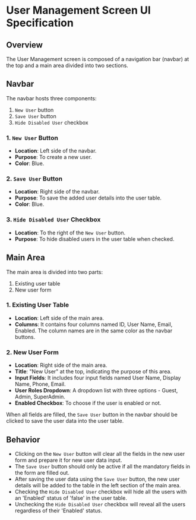 # User Management Screen UI Specification

## Overview
The User Management screen is composed of a navigation bar (navbar) at the top and a main area divided into two sections. 

## Navbar
The navbar hosts three components:
1. `New User` button
2. `Save User` button
3. `Hide Disabled User` checkbox

### 1. `New User` Button
- **Location**: Left side of the navbar.
- **Purpose**: To create a new user.
- **Color**: Blue.

### 2. `Save User` Button
- **Location**: Right side of the navbar.
- **Purpose**: To save the added user details into the user table.
- **Color**: Blue.

### 3. `Hide Disabled User` Checkbox
- **Location**: To the right of the `New User` button.
- **Purpose**: To hide disabled users in the user table when checked.

## Main Area
The main area is divided into two parts:
1. Existing user table
2. New user form

### 1. Existing User Table
- **Location**: Left side of the main area.
- **Columns**: It contains four columns named ID, User Name, Email, Enabled. The column names are in the same color as the navbar buttons.

### 2. New User Form
- **Location**: Right side of the main area.
- **Title**: "New User" at the top, indicating the purpose of this area.
- **Input Fields**: It includes four input fields named User Name, Display Name, Phone, Email.
- **User Roles Dropdown**: A dropdown list with three options - Guest, Admin, SuperAdmin.
- **Enabled Checkbox**: To choose if the user is enabled or not.

When all fields are filled, the `Save User` button in the navbar should be clicked to save the user data into the user table.

## Behavior
- Clicking on the `New User` button will clear all the fields in the new user form and prepare it for new user data input.
- The `Save User` button should only be active if all the mandatory fields in the form are filled out.
- After saving the user data using the `Save User` button, the new user details will be added to the table in the left section of the main area.
- Checking the `Hide Disabled User` checkbox will hide all the users with an 'Enabled' status of 'false' in the user table.
- Unchecking the `Hide Disabled User` checkbox will reveal all the users regardless of their 'Enabled' status.

